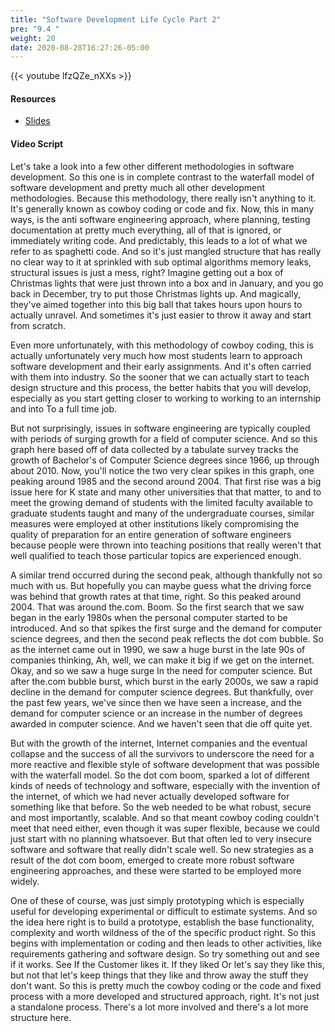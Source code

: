 ```yaml
---
title: "Software Development Life Cycle Part 2"
pre: "9.4 "
weight: 20
date: 2020-08-28T16:27:26-05:00
---
```


{{< youtube lfzQZe_nXXs >}}

#### Resources
* [Slides](../slides/9-SoftwareEngineering.pdf)

#### Video Script

Let's take a look into a few other different methodologies in software development. So this one is in complete contrast to the waterfall model of software development and pretty much all other development methodologies. Because this methodology, there really isn't anything to it. It's generally known as cowboy coding or code and fix. Now, this in many ways, is the anti software engineering approach, where planning, testing documentation at pretty much everything, all of that is ignored, or immediately writing code. And predictably, this leads to a lot of what we refer to as spaghetti code. And so it's just mangled structure that has really no clear way to it at sprinkled with sub optimal algorithms memory leaks, structural issues is just a mess, right? Imagine getting out a box of Christmas lights that were just thrown into a box and in January, and you go back in December, try to put those Christmas lights up. And magically, they've aimed together into this big ball that takes hours upon hours to actually unravel. And sometimes it's just easier to throw it away and start from scratch. 

Even more unfortunately, with this methodology of cowboy coding, this is actually unfortunately very much how most students learn to approach software development and their early assignments. And it's often carried with them into industry. So the sooner that we can actually start to teach design structure and this process, the better habits that you will develop, especially as you start getting closer to working to working to an internship and into To a full time job. 

But not surprisingly, issues in software engineering are typically coupled with periods of surging growth for a field of computer science. And so this graph here based off of data collected by a tabulate survey tracks the growth of Bachelor's of Computer Science degrees since 1966, up through about 2010. Now, you'll notice the two very clear spikes in this graph, one peaking around 1985 and the second around 2004. That first rise was a big issue here for K state and many other universities that that matter, to and to meet the growing demand of students with the limited faculty available to graduate students taught and many of the undergraduate courses, similar measures were employed at other institutions likely compromising the quality of preparation for an entire generation of software engineers because people were thrown into teaching positions that really weren't that well qualified to teach those particular topics are experienced enough. 

A similar trend occurred during the second peak, although thankfully not so much with us. But hopefully you can maybe guess what the driving force was behind that growth rates at that time, right. So this peaked around 2004. That was around the.com. Boom. So the first search that we saw began in the early 1980s when the personal computer started to be introduced. And so that spikes the first surge and the demand for computer science degrees, and then the second peak reflects the dot com bubble. So as the internet came out in 1990, we saw a huge burst in the late 90s of companies thinking, Ah, well, we can make it big if we get on the internet. Okay, and so we saw a huge surge In the need for computer science. But after the.com bubble burst, which burst in the early 2000s, we saw a rapid decline in the demand for computer science degrees. But thankfully, over the past few years, we've since then we have seen a increase, and the demand for computer science or an increase in the number of degrees awarded in computer science. And we haven't seen that die off quite yet. 

But with the growth of the internet, Internet companies and the eventual collapse and the success of all the survivors to underscore the need for a more reactive and flexible style of software development that was possible with the waterfall model. So the dot com boom, sparked a lot of different kinds of needs of technology and software, especially with the invention of the internet, of which we had never actually developed software for something like that before. So the web needed to be what robust, secure and most importantly, scalable. And so that meant cowboy coding couldn't meet that need either, even though it was super flexible, because we could just start with no planning whatsoever. But that often led to very insecure software and software that really didn't scale well. So new strategies as a result of the dot com boom, emerged to create more robust software engineering approaches, and these were started to be employed more widely. 

One of these of course, was just simply prototyping which is especially useful for developing experimental or difficult to estimate systems. And so the idea here right is to build a prototype, establish the base functionality, complexity and worth wildness of the of the specific product right. So this begins with implementation or coding and then leads to other activities, like requirements gathering and software design. So try something out and see if it works. See If the Customer likes it. If they liked Or let's say they like this, but not that let's keep things that they like and throw away the stuff they don't want. So this is pretty much the cowboy coding or the code and fixed process with a more developed and structured approach, right. It's not just a standalone process. There's a lot more involved and there's a lot more structure here. 

